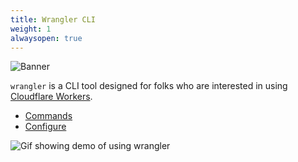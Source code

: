 ```yaml
---
title: Wrangler CLI
weight: 1
alwaysopen: true
---
```


![Banner](https://raw.githubusercontent.com/cloudflare/wrangler/master/banner.png)

`wrangler` is a CLI tool designed for folks who are interested in using [Cloudflare Workers](https://workers.cloudflare.com/).

- [Commands](/tooling/wrangler/commands)
- [Configure](/tooling/wrangler/configuration)

![Gif showing demo of using wrangler](https://github.com/cloudflare/wrangler/raw/master/wrangler-demo.gif)
